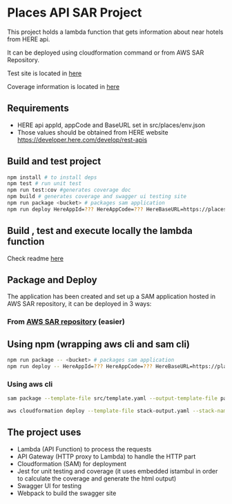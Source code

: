 # Places API SAR Project 

This project holds a lambda function that gets information about near hotels from HERE api.

It can be deployed using cloudformation command or from AWS SAR Repository.

Test site is located in [here](https://gpisacco.github.io/places/swagger/dist/index.html)

Coverage information is located in [here](https://gpisacco.github.io/places/coverage/lcov-report/index.html)

## Requirements

* HERE api appId, appCode and BaseURL set in src/places/env.json
* Those values should be obtained from HERE website https://developer.here.com/develop/rest-apis


## Build and test project
```bash
npm install # to install deps
npm test # run unit test
npm run test:cov #generates coverage doc
npm build # generates coverage and swagger ui testing site
npm run package <bucket> # packages sam application
npm run deploy HereAppId=??? HereAppCode=??? HereBaseURL=https://places.demo.api.here.com/places/v1 # deploy application to aws

```

## Build , test and execute locally the lambda function

Check readme [here](/src)


## Package and Deploy

The application has been created and set up a SAM application hosted in AWS SAR repository, it can be deployed in 3 ways:

### From [AWS SAR repository](https://serverlessrepo.aws.amazon.com/applications/arn:aws:serverlessrepo:us-east-1:291241680294:applications~Find-Places) (easier)

## Using npm (wrapping aws cli and sam cli)
```bash
npm run package -- <bucket> # packages sam application
npm run deploy -- HereAppId=??? HereAppCode=??? HereBaseURL=https://places.demo.api.here.com/places/v1 # deploy application to aws
```

### Using aws cli

```bash
sam package --template-file src/template.yaml --output-template-file packaged.yaml --s3-bucket  <your-bucket>

aws cloudformation deploy --template-file stack-output.yaml --stack-name places --capabilities CAPABILITY_IAM  --parameter-overrides "HereAppId=???" "HereAppCode=???" "HereBaseURL=https://places.demo.api.here.com/places/v1"
```

## The project uses
* Lambda (API Function) to process the requests
* API Gateway (HTTP proxy to Lambda) to handle the HTTP part
* Cloudformation (SAM) for deployment 
* Jest for unit testing and coverage (it uses embedded istambul in order to calculate the coverage and generate the html output)
* Swagger UI for testing
* Webpack to build the swagger site